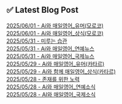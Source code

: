 
## ✅ Latest Blog Post
 
[2025/06/01 - Ai와 매일영어_유머(모로코)](https://3hongstore.tistory.com/305) <br/>
[2025/06/01 - Ai와 매일영어_상식(모로코)](https://3hongstore.tistory.com/304) <br/>
[2025/05/31 - 미루는 습관](https://3hongstore.tistory.com/303) <br/>
[2025/05/31 - Ai와 매일영어_연예뉴스](https://3hongstore.tistory.com/302) <br/>
[2025/05/31 - Ai와 매일영어_국제뉴스](https://3hongstore.tistory.com/301) <br/>
[2025/05/29 - Ai와 매일영어_유머(카타르)](https://3hongstore.tistory.com/300) <br/>
[2025/05/29 - Ai와 함께 매일영어_상식(카타르)](https://3hongstore.tistory.com/299) <br/>
[2025/05/28 - 존재를 위한 노력](https://3hongstore.tistory.com/298) <br/>
[2025/05/28 - Ai와 매일영어_연예소식](https://3hongstore.tistory.com/297) <br/>
[2025/05/28 - AI와 매일영어_국제소식](https://3hongstore.tistory.com/296) <br/>

